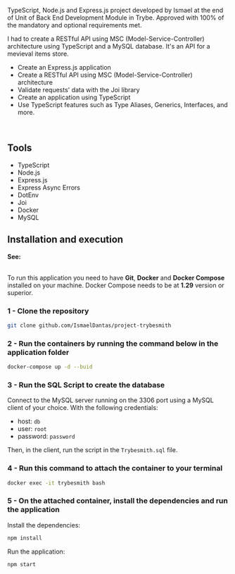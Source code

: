 TypeScript, Node.js and Express.js project developed by Ismael at the end of Unit of Back End Development Module in Trybe. Approved with 100% of the mandatory and optional requirements met.

I had to create a RESTful API using MSC (Model-Service-Controller) architecture using TypeScript and a MySQL database. It's an API for a mevieval items store.
<br />

* Create an Express.js application
* Create a RESTful API using MSC (Model-Service-Controller) architecture
* Validate requests' data with the Joi library
* Create an application using TypeScript
* Use TypeScript features such as Type Aliases, Generics, Interfaces, and more.
<br />

## Tools

* TypeScript
* Node.js
* Express.js
* Express Async Errors
* DotEnv
* Joi
* Docker
* MySQL

## Installation and execution

  <summary markdown="span"><strong>See:</strong></summary><br />

To run this application you need to have **Git**, **Docker** and **Docker Compose** installed on your machine. Docker Compose needs to be at **1.29** version or superior.

### 1 - Clone the repository
```sh
git clone github.com/IsmaelDantas/project-trybesmith
```

### 2 - Run the containers by running the command below in the application folder
```sh
docker-compose up -d --buid
```

### 3 - Run the SQL Script to create the database

Connect to the MySQL server running on the 3306 port using a MySQL client of your choice. With the following credentials:

* host: `db`
* user: `root`
* password: `password`

Then, in the client, run the script in the `Trybesmith.sql` file.

### 4 - Run this command to attach the container to your terminal
```sh
docker exec -it trybesmith bash
```

### 5 - On the attached container, install the dependencies and run the application

Install the dependencies:
```sh
npm install
```

Run the application:
```sh
npm start
```

